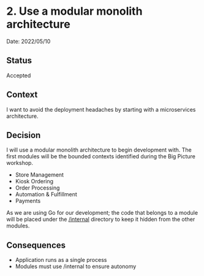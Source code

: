 # 2. Use a modular monolith architecture

Date: 2022/05/10

## Status

Accepted

## Context

I want to avoid the deployment headaches by starting with a microservices architecture.

## Decision

I will use a modular monolith architecture to begin development with. The first modules will be the bounded contexts identified during the
Big Picture workshop.

- Store Management
- Kiosk Ordering
- Order Processing
- Automation & Fulfillment
- Payments

As we are using Go for our development; the code that belongs to a module will be placed under
the [/internal](https://go.dev/doc/go1.4#internalpackages) directory to keep it hidden from the other modules.

## Consequences

- Application runs as a single process
- Modules must use /internal to ensure autonomy